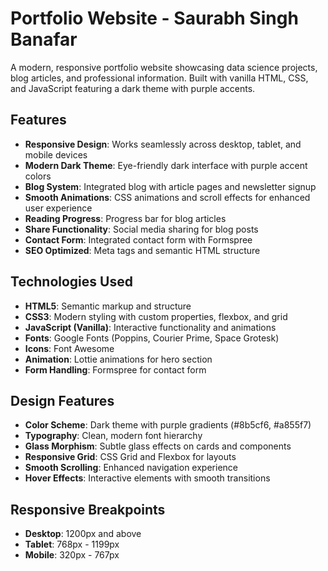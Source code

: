 # Portfolio Website - Saurabh Singh Banafar

A modern, responsive portfolio website showcasing data science projects, blog articles, and professional information. Built with vanilla HTML, CSS, and JavaScript featuring a dark theme with purple accents.

##  Features

- **Responsive Design**: Works seamlessly across desktop, tablet, and mobile devices
- **Modern Dark Theme**: Eye-friendly dark interface with purple accent colors
- **Blog System**: Integrated blog with article pages and newsletter signup
- **Smooth Animations**: CSS animations and scroll effects for enhanced user experience
- **Reading Progress**: Progress bar for blog articles
- **Share Functionality**: Social media sharing for blog posts
- **Contact Form**: Integrated contact form with Formspree
- **SEO Optimized**: Meta tags and semantic HTML structure
  
##  Technologies Used

- **HTML5**: Semantic markup and structure
- **CSS3**: Modern styling with custom properties, flexbox, and grid
- **JavaScript (Vanilla)**: Interactive functionality and animations
- **Fonts**: Google Fonts (Poppins, Courier Prime, Space Grotesk)
- **Icons**: Font Awesome
- **Animation**: Lottie animations for hero section
- **Form Handling**: Formspree for contact form

##  Design Features

- **Color Scheme**: Dark theme with purple gradients (#8b5cf6, #a855f7)
- **Typography**: Clean, modern font hierarchy
- **Glass Morphism**: Subtle glass effects on cards and components
- **Responsive Grid**: CSS Grid and Flexbox for layouts
- **Smooth Scrolling**: Enhanced navigation experience
- **Hover Effects**: Interactive elements with smooth transitions

##  Responsive Breakpoints

- **Desktop**: 1200px and above
- **Tablet**: 768px - 1199px
- **Mobile**: 320px - 767px
